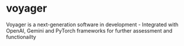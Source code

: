 # voyager
Voyager is a next-generation software in development
    - Integrated with OpenAI, Gemini and PyTorch frameworks for further assessment and functionailty

